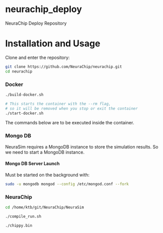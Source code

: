 # neurachip_deploy
NeuraChip Deploy Repository

# Installation and Usage

Clone and enter the repository:

```bash
git clone https://github.com/NeuraChip/neurachip.git
cd neurachip
```

### Docker

```bash
./build-docker.sh
```

```bash
# This starts the container with the --rm flag, 
# so it will be removed when you stop or exit the container
./start-docker.sh
```

The commands below are to be executed inside the container.

### Mongo DB

NeuraSim requires a MongoDB instance to store the simulation results.
So we need to start a MongoDB instance.


#### Mongo DB Server Launch

Must be started on the background with:

```bash
sudo -u mongodb mongod --config /etc/mongod.conf --fork
```

### NeuraChip

```bash
cd /home/ktb/git/NeuraChip/NeuraSim
```

```bash
./compile_run.sh
```

```bash
./chippy.bin
```

